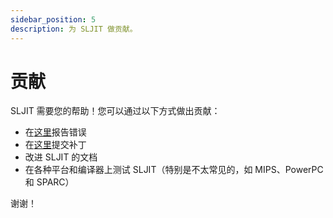 ```yaml
---
sidebar_position: 5
description: 为 SLJIT 做贡献。
---
```


# 贡献

SLJIT 需要您的帮助！您可以通过以下方式做出贡献：
- 在[这里](https://github.com/zherczeg/sljit/issues)报告错误
- 在[这里](https://github.com/zherczeg/sljit/pulls)提交补丁
- 改进 SLJIT 的文档
- 在各种平台和编译器上测试 SLJIT（特别是不太常见的，如 MIPS、PowerPC 和 SPARC）

谢谢！